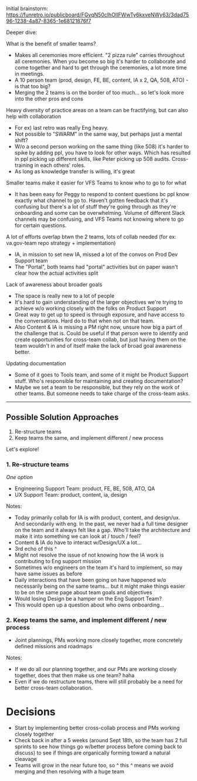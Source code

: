 Initial brainstorm: https://funretro.io/publicboard/FGvqN50clhOIIFWwTy6kxveNWy63/3dad7596-1238-4a87-8365-1e68121876f7

Deeper dive:

What is the benefit of smaller teams?
- Makes all ceremonies more efficient. "2 pizza rule" carries throughout all ceremonies. When you become so big it's harder to collaborate and come together and hard to get through the ceremonies, a lot more time in meetings.
- A 10 person team (prod, design, FE, BE, content, IA x 2, QA, 508, ATO) - is that too big?
- Merging the 2 teams is on the border of too much... so let's look more into the other pros and cons

Heavy diversity of practice areas on a team can be fractifying, but can also help with collaboration
- For ex) last retro was really Eng heavy.
- Not possible to "SWARM" in the same way, but perhaps just a mental shift?
- W/o a second person working on the same thing (like 508) it's harder to spike by adding ppl, you have to look for other ways. Which has resulted in ppl picking up different skills, like Peter picking up 508 audits. Cross-training in each others' roles.
- As long as knowledge transfer is willing, it's great

Smaller teams make it easier for VFS Teams to know who to go to for what
- It has been easy for Peggy to respond to content questions bc ppl know exactly what channel to go to. Haven't gotten feedback that it's confusing but there's a lot of stuff they're going through as they're onboarding and some can be overwhelming. Volume of different Slack channels may be confusing, and VFS Teams not knowing where to go for certain questions.

A lot of efforts overlap btwn the 2 teams, lots of collab needed (for ex: va.gov-team repo strategy + implementation)
- IA, in mission to set new IA, missed a lot of the convos on Prod Dev Support team 
- The "Portal", both teams had "portal" activities but on paper wasn't clear how the actual activities split

Lack of awareness about broader goals
- The space is really new to a lot of people
- It's hard to gain understanding of the larger objectives we're trying to achieve w/o working closely with the folks on Product Support
- Great way to get up to speed is through exposure, and have access to the conversations. Hard do to that when not on that team.
- Also Content & IA is missing a PM right now, unsure how big a part of the challenge that is. Could be useful if that person were to identify and create opportunities for cross-team collab, but just having them on the team wouldn't in and of itself make the lack of broad goal awareness better.

Updating documentation
- Some of it goes to Tools team, and some of it might be Product Support stuff. Who's responsible for maintaining and creating documentation?
- Maybe we set a team to be responsible, but they rely on the work of other teams. But someone needs to take charge of the cross-team asks.


---

## Possible Solution Approaches

1. Re-structure teams
2. Keep teams the same, and implement different / new process

Let's explore!

### 1. Re-structure teams

*One option*
- Engineering Support Team: product, FE,  BE, 508, ATO, QA
- UX Support Team: product, content, ia, design

Notes:
- Today primarily collab for IA is with product, content, and design/ux. And secondarily with eng. In the past, we never had a full time designer on the team and it always felt like a gap. Who'll take the architecture and make it into something we can look at / touch / feel?
- Content & IA do have to interact w/Design/UX a lot... 
- 3rd echo of this ^
- Might not resolve the issue of not knowing how the IA work is contributing to Eng support mission
- Sometimes w/o engineers on the team it's hard to implement, so may have same issues as before
- Daily interactions that have been going on have happened w/o necessarily being on the same teams... but it might make things easier to be on the same page about team goals and objectives
- Would losing Design be a hamper on the Eng Support Team?
- This would open up a question about who owns onboarding...


### 2. Keep teams the same, and implement different / new process
- Joint plannings, PMs working more closely together, more concretely defined missions and roadmaps

Notes:
- If we do all our planning together, and our PMs are working closely together, does that then make us one team? haha
- Even if we do restructure teams, there will still probably be a need for better cross-team collaboration. 

# Decisions
- Start by implementing better cross-collab process and PMs working closely together
- Check back in after a 5 weeks (around Sept 18th, so the team has 2 full sprints to see how things go w/better process before coming back to discuss) to see if things are organically forming toward a natural cleavage
- Teams will grow in the near future too, so ^ this ^ means we avoid merging and then resolving with a huge team
